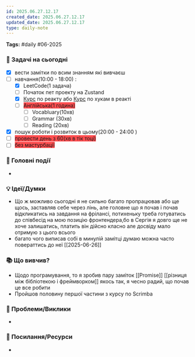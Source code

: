 ```yaml
---
id: 2025.06.27.12.17
created_date: 2025.06.27.12.17
updated_date: 2025.06.27.12.17
type: daily-note
---
```

**Tags:** #daily #06-2025  

### 🎯 Задачі на сьогодні  
- [x] вести замітки по всим знанням які вивчаєш
- [ ] навчання(10:00 - 18:00) :
	- [x] LeetCode(1 задача)	
	- [ ] Початок пет проекту на Zustand
	- [x] [Курс](https://scrimba.com/learn-react-c0e) по реакту або [Курс](https://scrimba.com/learn-react-hooks-in-one-hour-c01k) по хукам в реакті
	- [ ] <span style="background:#ff4d4f">Англійська(1 година)</span>
		- [ ] Vocabluary(10хв)
		- [ ] Grammar (30хв)
		- [ ] Reading (20хв)
- [x] пошук роботи і розвиток в цьому(20:00 - 24:00 )
- [ ] <span style="background:#ff4d4f">провести день з 60(хв в тік тоці)</span>
- [ ] <span style="background:#ff4d4f">без мастурбації</span>

### 📌 Головні події  
-  

### 💡 Ідеї/Думки  
-  Що ж можливо сьогодні я не сильно багато пропрацював або ще щось, заставляв себе через лінь, але головне що я почав і почав відкликатись на завдання на фрілансі, потихеньку треба готуватись до співбесід на мою позицію фронтендера,бо в Сергія я довго ще не хоче залишатись, платить він дійсно класно але досвіду мало отримую з цього всього
-  багато чого виписав собі в минулій замітці думаю можна часто повераттись до неї [[2025-06-26]]


### 📚 Що вивчив?  
-  Щодо програмування, то я зробив пару заміток [[Promise]] [[різниця між бібліотекою і фреймворком]] якось так, я чесно радий, що почав це все робити
- Пройшов половину першої частини з курсу по Scrimba

### 🤔 Проблеми/Виклики  
- 

### 🔗 Посилання/Ресурси  
- 